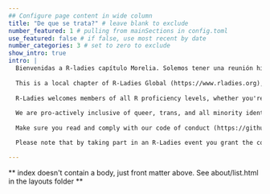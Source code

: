```yaml
---
## Configure page content in wide column
title: "De que se trata?" # leave blank to exclude
number_featured: 1 # pulling from mainSections in config.toml
use_featured: false # if false, use most recent by date
number_categories: 3 # set to zero to exclude
show_intro: true
intro: |
  Bienvenidas a R-ladies capítulo Morelia. Solemos tener una reunión híbrida al mes para aprender R. Eres bienvenida a aprender.
  
  This is a local chapter of R-Ladies Global (https://www.rladies.org), an organization that promotes gender diversity in the R community worldwide. We meetup in person or virtually to learn about the R programming language, algorithms and advanced tools.
  
  R-Ladies welcomes members of all R proficiency levels, whether you're a new or aspiring R user, or an experienced R programmer interested in mentoring, networking & expert upskilling. Our community is designed to develop our members' R skills & knowledge through social, collaborative learning & sharing, supporting minority identity access to STEM skills & careers, the Free Software Movement, and contributing to the global R community!
  
  We are pro-actively inclusive of queer, trans, and all minority identities, with additional sensitivity to intersectional identities. Our priority is to provide a safe community space for anyone identifying as a minority gender who is interested in working with R. As a founding principle, there is no cost or charge to participate in any of our R-Ladies communities around the world. You can access our presentations, R scripts, and Projects on our Github account (https://github.com/rladies) and follow us on twitter (https://twitter.com/RLadiesGlobal) to stay up to date about R-Ladies news!
  
  Make sure you read and comply with our code of conduct (https://github.com/rladies/starter-kit/wiki/Code-of-Conduct) and community guidelines (https://github.com/rladies/starter-kit/blob/master/RLadiesRulesAndGuideLinesENES.md).

  Please note that by taking part in an R-Ladies event you grant the community organizers full rights to use the images resulting from the photography/video filming/media, and any reproductions or adaptations of the images for publicity, fundraising or other purposes to help achieve the community’s aims. This might include (but is not limited to), the right to use them in their printed and online publicity, social media, press releases and funding applications. If you do not wish to be recorded in these media please inform a community organizer.

---
```


** index doesn't contain a body, just front matter above.
See about/list.html in the layouts folder **